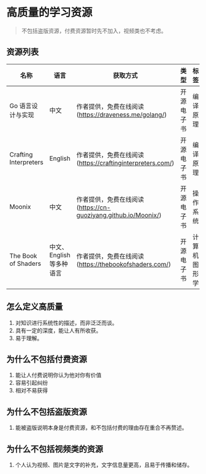 # 高质量的学习资源

> 不包括盗版资源，付费资源暂时先不加入，视频类也不考虑。

## 资源列表

| 名称  | 语言 | 获取方式 | 类型 | 标签 |
| --- | --- | --- | --- | --- |
| Go 语言设计与实现 | 中文 | 作者提供，免费在线阅读(https://draveness.me/golang/) | 开源电子书 | 编译原理 |
| Crafting Interpreters | English |作者提供，免费在线阅读(https://craftinginterpreters.com/) | 开源电子书 | 编译原理 |
| Moonix | 中文 | 作者提供，免费在线阅读(https://cn-guoziyang.github.io/Moonix/) | 开源电子书 | 操作系统 |
| The Book of Shaders | 中文、English 等多种语言 | 作者提供，免费在线阅读(https://thebookofshaders.com/) | 开源电子书 | 计算机图形学 |

## 怎么定义高质量

1. 对知识进行系统性的描述，而非泛泛而谈。
2. 具有一定的深度，能让人有所收获。
3. 易于理解。

## 为什么不包括付费资源

1. 能让人付费说明你认为他对你有价值
2. 容易引起纠纷
3. 相对不易获得

## 为什么不包括盗版资源

1. 能被盗版说明本身是付费资源，和不包括付费的理由存在重合不再赘述。

## 为什么不包括视频类的资源

1. 个人认为视频、图片是文字的补充，文字信息量更高，且易于传播和储存。
